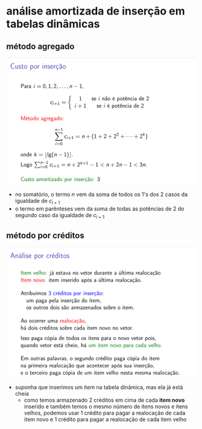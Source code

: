 # análise amortizada de inserção em tabelas dinâmicas

## método agregado
![custo amortizado pelo método agregado na inserção em tabelas dinâmicas](image-18.png)
- no somatório, o termo $n$ vem da soma de todos os $1$'s dos 2 casos da igualdade de $c_{i+1}$
- o termo em parênteses vem da soma de todas as potências de $2$ do segundo caso da igualdade de $c_{i+1}$

## método por créditos
![custo amortizado pelo método por créditos na inserção em tabelas dinâmicas](image-19.png)
- suponha que inserimos um item na tabela dinâmica, mas ela já está cheia
  - como temos armazenado $2$ créditos em cima de cada **item novo** inserido e também temos o mesmo número de itens novos e itens velhos, podemos usar $1$ crédito para pagar a realocação de cada item novo e $1$ crédito para pagar a realocação de cada item velho